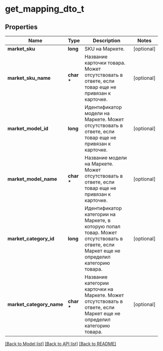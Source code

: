 # get_mapping_dto_t

## Properties
Name | Type | Description | Notes
------------ | ------------- | ------------- | -------------
**market_sku** | **long** | SKU на Маркете. | [optional] 
**market_sku_name** | **char \*** | Название карточки товара.  Может отсутствовать в ответе, если товар еще не привязан к карточке.  | [optional] 
**market_model_id** | **long** | Идентификатор модели на Маркете.  Может отсутствовать в ответе, если товар еще не привязан к карточке.  | [optional] 
**market_model_name** | **char \*** | Название модели на Маркете.  Может отсутствовать в ответе, если товар еще не привязан к карточке.  | [optional] 
**market_category_id** | **long** | Идентификатор категории на Маркете, в которую попал товар.  Может отсутствовать в ответе, если Маркет еще не определил категорию товара.  | [optional] 
**market_category_name** | **char \*** | Название категории карточки на Маркете.  Может отсутствовать в ответе, если Маркет еще не определил категорию товара.  | [optional] 

[[Back to Model list]](../README.md#documentation-for-models) [[Back to API list]](../README.md#documentation-for-api-endpoints) [[Back to README]](../README.md)


